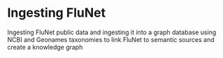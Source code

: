 # Ingesting FluNet

Ingesting FluNet public data and ingesting it into a graph database using NCBI and Geonames taxonomies to link FluNet to semantic sources and create a knowledge graph
